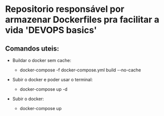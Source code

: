 # Repositorio responsável por armazenar Dockerfiles pra facilitar a vida  'DEVOPS basics'


## Comandos uteis:

- Buildar o docker sem cache:
  - docker-compose -f docker-compose.yml build --no-cache

- Subir o docker e poder usar o terminal:
  - docker-compose up -d 

- Subir o docker:
  - docker-compose up

